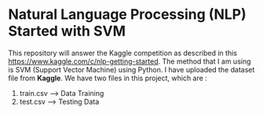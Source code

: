 # Natural Language Processing (NLP) Started with SVM
This repository will answer the Kaggle competition as described in this https://www.kaggle.com/c/nlp-getting-started. The method that I am using is SVM (Support Vector Machine) using Python. I have uploaded the dataset file from **Kaggle**. 
We have two files in this project, which are : 
  1. train.csv --> Data Training
  2. test.csv --> Testing Data
  
# 

